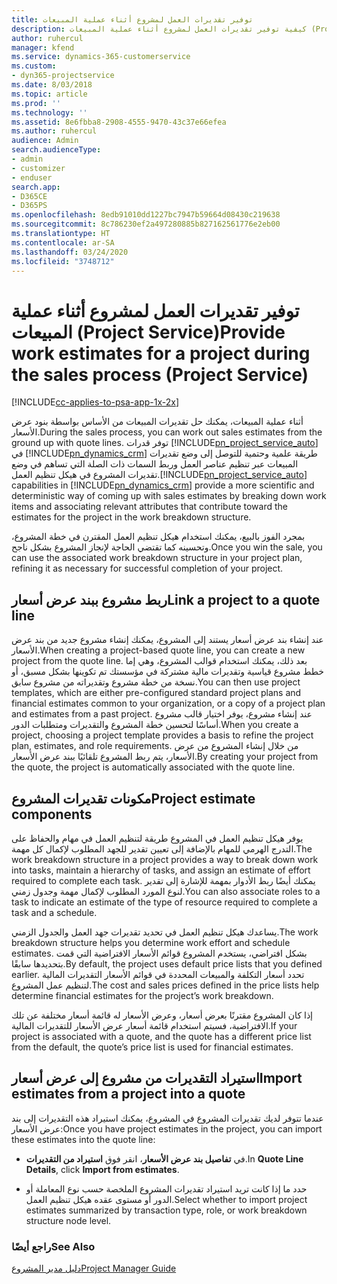 ```yaml
---
title: توفير تقديرات العمل لمشروع أثناء عملية المبيعات
description: كيفية توفير تقديرات العمل لمشروع أثناء عملية المبيعات (Project Service)
author: ruhercul
manager: kfend
ms.service: dynamics-365-customerservice
ms.custom:
- dyn365-projectservice
ms.date: 8/03/2018
ms.topic: article
ms.prod: ''
ms.technology: ''
ms.assetid: 8e6fbba8-2908-4555-9470-43c37e66efea
ms.author: ruhercul
audience: Admin
search.audienceType:
- admin
- customizer
- enduser
search.app:
- D365CE
- D365PS
ms.openlocfilehash: 8edb91010dd1227bc7947b59664d08430c219638
ms.sourcegitcommit: 8c786230ef2a497280885b827162561776e2eb00
ms.translationtype: HT
ms.contentlocale: ar-SA
ms.lasthandoff: 03/24/2020
ms.locfileid: "3748712"
---
```

# <a name="provide-work-estimates-for-a-project-during-the-sales-process-project-service"></a><span data-ttu-id="0f363-103">توفير تقديرات العمل لمشروع أثناء عملية المبيعات (Project Service)</span><span class="sxs-lookup"><span data-stu-id="0f363-103">Provide work estimates for a project during the sales process (Project Service)</span></span>

[!INCLUDE[cc-applies-to-psa-app-1x-2x](../includes/cc-applies-to-psa-app-1x-2x.md)]

<span data-ttu-id="0f363-104">أثناء عملية المبيعات، يمكنك حل تقديرات المبيعات من الأساس بواسطة بنود عرض الأسعار.</span><span class="sxs-lookup"><span data-stu-id="0f363-104">During the sales process, you can work out sales estimates from the ground up with quote lines.</span></span> <span data-ttu-id="0f363-105">توفر قدرات [!INCLUDE[pn_project_service_auto](../includes/pn-project-service-auto.md)] في [!INCLUDE[pn_dynamics_crm](../includes/pn-dynamics-crm.md)] طريقة علمية وحتمية للتوصل إلى وضع تقديرات المبيعات عبر تنظيم عناصر العمل وربط السمات ذات الصلة التي تساهم في وضع تقديرات المشروع في هيكل تنظيم العمل.</span><span class="sxs-lookup"><span data-stu-id="0f363-105">[!INCLUDE[pn_project_service_auto](../includes/pn-project-service-auto.md)] capabilities in [!INCLUDE[pn_dynamics_crm](../includes/pn-dynamics-crm.md)] provide a more scientific and deterministic way of coming up with sales estimates by breaking down work items and associating relevant attributes that contribute toward the estimates for the project in the work breakdown structure.</span></span>  
  
 <span data-ttu-id="0f363-106">بمجرد الفوز بالبيع، يمكنك استخدام هيكل تنظيم العمل المقترن في خطة المشروع، وتحسينه كما تقتضي الحاجة لإنجاز المشروع بشكل ناجح.</span><span class="sxs-lookup"><span data-stu-id="0f363-106">Once you win the sale, you can use the associated work breakdown structure in your project plan, refining it as necessary for successful completion of your project.</span></span>  
  
## <a name="link-a-project-to-a-quote-line"></a><span data-ttu-id="0f363-107">ربط مشروع ببند عرض أسعار</span><span class="sxs-lookup"><span data-stu-id="0f363-107">Link a project to a quote line</span></span>  
 <span data-ttu-id="0f363-108">عند إنشاء بند عرض أسعار يستند إلى المشروع، يمكنك إنشاء مشروع جديد من بند عرض الأسعار.</span><span class="sxs-lookup"><span data-stu-id="0f363-108">When creating a project-based quote line, you can create a new project from the quote line.</span></span> <span data-ttu-id="0f363-109">بعد ذلك، يمكنك استخدام قوالب المشروع، وهي إما خطط مشروع قياسية وتقديرات مالية مشتركة في مؤسستك تم تكوينها بشكل مسبق، أو نسخة من خطة مشروع وتقديراته من مشروع سابق.</span><span class="sxs-lookup"><span data-stu-id="0f363-109">You can then use project templates, which are either pre-configured standard project plans and financial estimates common to your organization, or a copy of a project plan and estimates from a past project.</span></span> <span data-ttu-id="0f363-110">عند إنشاء مشروع، يوفر اختيار قالب مشروع أساسًا لتحسين خطة المشروع والتقديرات ومتطلبات الدور.</span><span class="sxs-lookup"><span data-stu-id="0f363-110">When you create a project, choosing a project template provides a basis to refine the project plan, estimates, and role requirements.</span></span> <span data-ttu-id="0f363-111">من خلال إنشاء المشروع من عرض الأسعار، يتم ربط المشروع تلقائيًا ببند عرض الأسعار.</span><span class="sxs-lookup"><span data-stu-id="0f363-111">By creating your project from the quote, the project is automatically associated with the quote line.</span></span>  
  
## <a name="project-estimate-components"></a><span data-ttu-id="0f363-112">مكونات تقديرات المشروع</span><span class="sxs-lookup"><span data-stu-id="0f363-112">Project estimate components</span></span>  
 <span data-ttu-id="0f363-113">يوفر هيكل تنظيم العمل في المشروع طريقة لتنظيم العمل في مهام والحفاظ على التدرج الهرمي للمهام بالإضافة إلى تعيين تقدير للجهد المطلوب لإكمال كل مهمة.</span><span class="sxs-lookup"><span data-stu-id="0f363-113">The work breakdown structure in a project provides a way to break down work into tasks, maintain a hierarchy of tasks, and assign an estimate of effort required to complete each task.</span></span> <span data-ttu-id="0f363-114">يمكنك أيضًا ربط الأدوار بمهمة للإشارة إلى تقدير لنوع المورد المطلوب لإكمال مهمة وجدول زمني.</span><span class="sxs-lookup"><span data-stu-id="0f363-114">You can also associate roles to a task to indicate an estimate of the type of resource required to complete a task and a schedule.</span></span>  
  
 <span data-ttu-id="0f363-115">يساعدك هيكل تنظيم العمل في تحديد تقديرات جهد العمل والجدول الزمني.</span><span class="sxs-lookup"><span data-stu-id="0f363-115">The work breakdown structure helps you determine work effort and schedule estimates.</span></span> <span data-ttu-id="0f363-116">بشكل افتراضي، يستخدم المشروع قوائم الأسعار الافتراضية التي قمت بتحديدها سابقًا.</span><span class="sxs-lookup"><span data-stu-id="0f363-116">By default, the project uses default price lists that you defined earlier.</span></span> <span data-ttu-id="0f363-117">تحدد أسعار التكلفة والمبيعات المحددة في قوائم الأسعار التقديرات المالية لتنظيم عمل المشروع.</span><span class="sxs-lookup"><span data-stu-id="0f363-117">The cost and sales prices defined in the price lists help determine financial estimates for the project’s work breakdown.</span></span>  
  
 <span data-ttu-id="0f363-118">إذا كان المشروع مقترنًا بعرض أسعار، وعرض الأسعار له قائمة أسعار مختلفة عن تلك الافتراضية، فسيتم استخدام قائمة أسعار عرض الأسعار للتقديرات المالية.</span><span class="sxs-lookup"><span data-stu-id="0f363-118">If your project is associated with a quote, and the quote has a different price list from the default, the quote’s price list is used for financial estimates.</span></span>  
  
## <a name="import-estimates-from-a-project-into-a-quote"></a><span data-ttu-id="0f363-119">استيراد التقديرات من مشروع إلى عرض أسعار</span><span class="sxs-lookup"><span data-stu-id="0f363-119">Import estimates from a project into a quote</span></span>  
 <span data-ttu-id="0f363-120">عندما تتوفر لديك تقديرات المشروع في المشروع، يمكنك استيراد هذه التقديرات إلى بند عرض الأسعار:</span><span class="sxs-lookup"><span data-stu-id="0f363-120">Once you have project estimates in the project, you can import these estimates into the quote line:</span></span>  
  
-   <span data-ttu-id="0f363-121">في **تفاصيل بند عرض الأسعار‬‬**، انقر فوق **استيراد من التقديرات**.</span><span class="sxs-lookup"><span data-stu-id="0f363-121">In **Quote Line Details**, click **Import from estimates**.</span></span> 

-   <span data-ttu-id="0f363-122">حدد ما إذا كانت تريد استيراد تقديرات المشروع الملخصة حسب نوع المعاملة أو الدور أو مستوى عقده هيكل تنظيم العمل.</span><span class="sxs-lookup"><span data-stu-id="0f363-122">Select whether to import project estimates summarized by transaction type, role, or work breakdown structure node level.</span></span>  
  
### <a name="see-also"></a><span data-ttu-id="0f363-123">راجع أيضًا</span><span class="sxs-lookup"><span data-stu-id="0f363-123">See Also</span></span>  
 [<span data-ttu-id="0f363-124">دليل مدير المشروع</span><span class="sxs-lookup"><span data-stu-id="0f363-124">Project Manager Guide</span></span>](../project-service/project-manager-guide.md)
